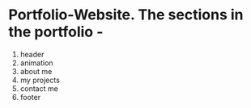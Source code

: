 # Portfolio-Website. The sections in the portfolio - 
1. header
2. animation
3. about me
4. my projects
5. contact me
6. footer
